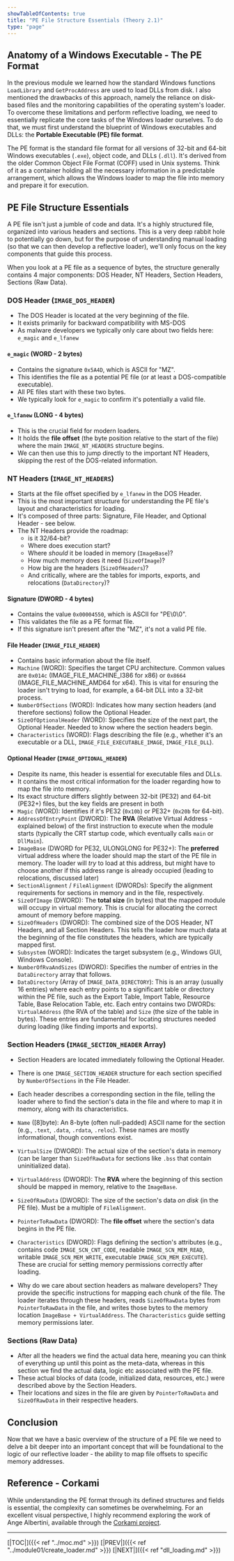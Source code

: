 ```yaml
---
showTableOfContents: true
title: "PE File Structure Essentials (Theory 2.1)"
type: "page"
---
```

## Anatomy of a Windows Executable - The PE Format

In the previous module we learned how the standard Windows functions `LoadLibrary` and `GetProcAddress` are used to load DLLs from disk. 
I also mentioned the drawbacks of this approach, namely the reliance on disk-based files and the monitoring capabilities of the operating 
system's loader. To overcome these limitations and perform reflective loading, we need to essentially replicate the core tasks of the 
Windows loader ourselves. To do that, we must first understand the blueprint of Windows executables and DLLs: the **Portable Executable (PE) file format**.

The PE format is the standard file format for all versions of 32-bit and 64-bit Windows executables (`.exe`), object code, and DLLs (`.dll`). It's derived from the older Common Object File Format (COFF) used in Unix systems. Think of it as a container holding all the necessary information in a predictable arrangement, which allows the Windows loader to map the file into memory and prepare it for execution.

## PE File Structure Essentials

A PE file isn't just a jumble of code and data. It's a highly structured file, organized into various headers and sections. This is a very deep rabbit hole to potentially go down, but for the purpose of understanding manual loading (so that we can then develop a reflective loader), we'll only focus on the key components that guide this process.

When you look at a PE file  as a sequence of bytes, the structure generally contains 4 major components: DOS Header, NT Headers, Section Headers, Sections (Raw Data).

### DOS Header (`IMAGE_DOS_HEADER`)
- The DOS Header is located at the very beginning of the file.
-  It exists primarily for backward compatibility with MS-DOS
- As malware developers we typically only care about two fields here: `e_magic` and `e_lfanew`

#### `e_magic` (WORD - 2 bytes)
- Contains the signature `0x5A4D`, which is ASCII for "MZ".
- This identifies the file as a potential PE file (or at least a DOS-compatible executable).
- All PE files start with these two bytes.
- We typically look for `e_magic` to confirm it's potentially a valid file.

#### `e_lfanew` (LONG - 4 bytes)
- This is the crucial field for modern loaders.
- It holds the **file offset** (the byte position relative to the start of the file) where the main `IMAGE_NT_HEADERS` structure begins.
- We can then use this to jump directly to the important NT Headers, skipping the rest of the DOS-related information.


### NT Headers (`IMAGE_NT_HEADERS`)
- Starts at the file offset specified by `e_lfanew` in the DOS Header.
- This is the most important structure for understanding the PE file's layout and characteristics for loading.
- It's composed of three parts: Signature, File Header, and Optional Header - see below.
- The NT Headers provide the roadmap:
    - is it 32/64-bit?
    - Where does execution start?
    - Where _should_ it be loaded in memory (`ImageBase`)?
    - How much memory does it need (`SizeOfImage`)?
    - How big are the headers (`SizeOfHeaders`)?
    - And critically, where are the tables for imports, exports, and relocations (`DataDirectory`)?

#### **Signature** (DWORD - 4 bytes)
- Contains the value `0x00004550`, which is ASCII for "PE\0\0".
- This validates the file as a PE format file.
- If this signature isn't present after the "MZ", it's not a valid PE file.

#### **File Header (`IMAGE_FILE_HEADER`)**
- Contains basic information about the file itself.
- `Machine` (WORD): Specifies the target CPU architecture. Common values are `0x014c` (IMAGE_FILE_MACHINE_I386 for x86) or `0x8664` (IMAGE_FILE_MACHINE_AMD64 for x64). This is vital for ensuring the loader isn't trying to load, for example, a 64-bit DLL into a 32-bit process.
- `NumberOfSections` (WORD): Indicates how many section headers (and therefore sections) follow the Optional Header.
- `SizeOfOptionalHeader` (WORD): Specifies the size of the next part, the Optional Header. Needed to know where the section headers begin.
- `Characteristics` (WORD): Flags describing the file (e.g., whether it's an executable or a DLL, `IMAGE_FILE_EXECUTABLE_IMAGE`, `IMAGE_FILE_DLL`).

#### Optional Header (`IMAGE_OPTIONAL_HEADER`)
-  Despite its name, this header is essential for executable files and DLLs.
- It contains the most critical information for the loader regarding how to map the file into memory.
- Its exact structure differs slightly between 32-bit (PE32) and 64-bit (PE32+) files, but the key fields are present in both
- `Magic` (WORD): Identifies if it's PE32 (`0x10b`) or PE32+ (`0x20b` for 64-bit).
- `AddressOfEntryPoint` (DWORD): The **RVA** (Relative Virtual Address - explained below) of the first instruction to execute when the module starts (typically the CRT startup code, which eventually calls `main` or `DllMain`).
- `ImageBase` (DWORD for PE32, ULONGLONG for PE32+): The **preferred** virtual address where the loader should map the start of the PE file in memory. The loader will _try_ to load at this address, but might have to choose another if this address range is already occupied (leading to relocations, discussed later)
- `SectionAlignment` / `FileAlignment` (DWORDs): Specify the alignment requirements for sections in memory and in the file, respectively.
- `SizeOfImage` (DWORD): The **total size** (in bytes) that the mapped module will occupy in virtual memory. This is crucial for allocating the correct amount of memory before mapping.
- `SizeOfHeaders` (DWORD): The combined size of the DOS Header, NT Headers, and all Section Headers. This tells the loader how much data at the beginning of the file constitutes the headers, which are typically mapped first.
- `Subsystem` (WORD): Indicates the target subsystem (e.g., Windows GUI, Windows Console).
- `NumberOfRvaAndSizes` (DWORD): Specifies the number of entries in the `DataDirectory` array that follows.
- `DataDirectory` (Array of `IMAGE_DATA_DIRECTORY`): This is an array (usually 16 entries) where each entry points to a significant table or directory within the PE file, such as the Export Table, Import Table, Resource Table, Base Relocation Table, etc. Each entry contains two DWORDs: `VirtualAddress` (the RVA of the table) and `Size` (the size of the table in bytes). These entries are fundamental for locating structures needed during loading (like finding imports and exports).

### Section Headers (`IMAGE_SECTION_HEADER` Array)
- Section Headers are located immediately following the Optional Header.
- There is one `IMAGE_SECTION_HEADER` structure for each section specified by `NumberOfSections` in the File Header.
- Each header describes a corresponding section in the file, telling the loader where to find the section's data in the file and where to map it in memory, along with its characteristics.
- `Name` ([8]byte): An 8-byte (often null-padded) ASCII name for the section (e.g., `.text`, `.data`, `.rdata`, `.reloc`). These names are mostly informational, though conventions exist.
- `VirtualSize` (DWORD): The actual size of the section's data in memory (can be larger than `SizeOfRawData` for sections like `.bss` that contain uninitialized data).
- `VirtualAddress` (DWORD): The **RVA** where the beginning of this section should be mapped in memory, relative to the `ImageBase`.
- `SizeOfRawData` (DWORD): The size of the section's data _on disk_ (in the PE file). Must be a multiple of `FileAlignment`.
- `PointerToRawData` (DWORD): The **file offset** where the section's data begins in the PE file.
- `Characteristics` (DWORD): Flags defining the section's attributes (e.g., contains code `IMAGE_SCN_CNT_CODE`, readable `IMAGE_SCN_MEM_READ`, writable `IMAGE_SCN_MEM_WRITE`, executable `IMAGE_SCN_MEM_EXECUTE`). These are crucial for setting memory permissions correctly after loading.

- Why do we care about section headers as malware developers? They provide the specific instructions for mapping each chunk of the file. The loader iterates through these headers, reads `SizeOfRawData` bytes from `PointerToRawData` in the file, and writes those bytes to the memory location `ImageBase + VirtualAddress`. The `Characteristics` guide setting memory permissions later.

### Sections (Raw Data)
- After all the headers we find the actual data here, meaning you can think of everything up until this point as the meta-data, whereas in this section we find the actual data, logic etc associated with the PE file.
- These actual blocks of data (code, initialized data, resources, etc.) were described above by the Section Headers.
- Their locations and sizes in the file are given by `PointerToRawData` and `SizeOfRawData` in their respective headers.

## Conclusion
Now that we have a basic overview of the structure of a PE file we need to delve a bit deeper into an important concept that will be foundational to the logic of our reflective loader - the ability to map file offsets to specific memory addresses.

## Reference - **Corkami**
While understanding the PE format through its defined structures and fields is essential, the complexity can sometimes be overwhelming. 
For an excellent visual perspective, I highly recommend exploring the work of Ange Albertini, available through the [Corkami project](https://github.com/corkami/pics/blob/master/binary/pe101/README.md).

---
[|TOC|]({{< ref "../moc.md" >}})
[|PREV|]({{< ref "../module01/create_loader.md" >}})
[|NEXT|]({{< ref "dll_loading.md" >}})